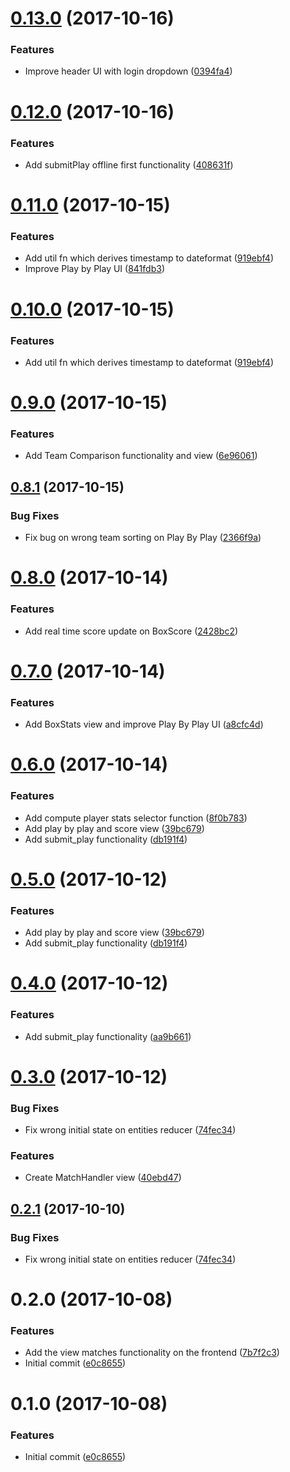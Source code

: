 <a name="0.13.0"></a>
# [0.13.0](https://gitlab.com/wooolfgang/quidditch/compare/v0.12.0...v0.13.0) (2017-10-16)


### Features

* Improve header UI with login dropdown ([0394fa4](https://gitlab.com/wooolfgang/quidditch/commit/0394fa4))



<a name="0.12.0"></a>
# [0.12.0](https://gitlab.com/wooolfgang/quidditch/compare/v0.11.0...v0.12.0) (2017-10-16)


### Features

* Add submitPlay offline first functionality ([408631f](https://gitlab.com/wooolfgang/quidditch/commit/408631f))



<a name="0.11.0"></a>
# [0.11.0](https://gitlab.com/wooolfgang/quidditch/compare/v0.9.0...v0.11.0) (2017-10-15)


### Features

* Add util fn which derives timestamp to dateformat ([919ebf4](https://gitlab.com/wooolfgang/quidditch/commit/919ebf4))
* Improve Play by Play UI ([841fdb3](https://gitlab.com/wooolfgang/quidditch/commit/841fdb3))



<a name="0.10.0"></a>
# [0.10.0](https://gitlab.com/wooolfgang/quidditch/compare/v0.9.0...v0.10.0) (2017-10-15)


### Features

* Add util fn which derives timestamp to dateformat ([919ebf4](https://gitlab.com/wooolfgang/quidditch/commit/919ebf4))



<a name="0.9.0"></a>
# [0.9.0](https://gitlab.com/wooolfgang/quidditch/compare/v0.8.1...v0.9.0) (2017-10-15)


### Features

* Add Team Comparison functionality and view ([6e96061](https://gitlab.com/wooolfgang/quidditch/commit/6e96061))



<a name="0.8.1"></a>
## [0.8.1](https://gitlab.com/wooolfgang/quidditch/compare/v0.8.0...v0.8.1) (2017-10-15)


### Bug Fixes

* Fix bug on wrong team sorting on Play By Play ([2366f9a](https://gitlab.com/wooolfgang/quidditch/commit/2366f9a))



<a name="0.8.0"></a>
# [0.8.0](https://gitlab.com/wooolfgang/quidditch/compare/v0.7.0...v0.8.0) (2017-10-14)


### Features

* Add real time score update on BoxScore ([2428bc2](https://gitlab.com/wooolfgang/quidditch/commit/2428bc2))



<a name="0.7.0"></a>
# [0.7.0](https://gitlab.com/wooolfgang/quidditch/compare/v0.6.0...v0.7.0) (2017-10-14)


### Features

* Add BoxStats view and improve Play By Play UI ([a8cfc4d](https://gitlab.com/wooolfgang/quidditch/commit/a8cfc4d))



<a name="0.6.0"></a>
# [0.6.0](https://gitlab.com/wooolfgang/quidditch/compare/v0.3.0...v0.6.0) (2017-10-14)


### Features

* Add compute player stats selector function ([8f0b783](https://gitlab.com/wooolfgang/quidditch/commit/8f0b783))
* Add play by play and score view ([39bc679](https://gitlab.com/wooolfgang/quidditch/commit/39bc679))
* Add submit_play functionality ([db191f4](https://gitlab.com/wooolfgang/quidditch/commit/db191f4))



<a name="0.5.0"></a>
# [0.5.0](https://gitlab.com/wooolfgang/quidditch/compare/v0.3.0...v0.5.0) (2017-10-12)


### Features

* Add play by play and score view ([39bc679](https://gitlab.com/wooolfgang/quidditch/commit/39bc679))
* Add submit_play functionality ([db191f4](https://gitlab.com/wooolfgang/quidditch/commit/db191f4))



<a name="0.4.0"></a>
# [0.4.0](https://gitlab.com/wooolfgang/quidditch/compare/v0.3.0...v0.4.0) (2017-10-12)


### Features

* Add submit_play functionality ([aa9b661](https://gitlab.com/wooolfgang/quidditch/commit/aa9b661))



<a name="0.3.0"></a>
# [0.3.0](https://gitlab.com/wooolfgang/quidditch/compare/v0.2.0...v0.3.0) (2017-10-12)


### Bug Fixes

* Fix wrong initial state on entities reducer ([74fec34](https://gitlab.com/wooolfgang/quidditch/commit/74fec34))


### Features

* Create MatchHandler view ([40ebd47](https://gitlab.com/wooolfgang/quidditch/commit/40ebd47))



<a name="0.2.1"></a>
## [0.2.1](https://gitlab.com/wooolfgang/quidditch/compare/v0.2.0...v0.2.1) (2017-10-10)


### Bug Fixes

* Fix wrong initial state on entities reducer ([74fec34](https://gitlab.com/wooolfgang/quidditch/commit/74fec34))



<a name="0.2.0"></a>
# 0.2.0 (2017-10-08)


### Features

* Add the view matches functionality on the frontend ([7b7f2c3](https://gitlab.com/wooolfgang/quidditch/commit/7b7f2c3))
* Initial commit ([e0c8655](https://gitlab.com/wooolfgang/quidditch/commit/e0c8655))



<a name="0.1.0"></a>
# 0.1.0 (2017-10-08)


### Features

* Initial commit ([e0c8655](https://gitlab.com/wooolfgang/quidditch/commit/e0c8655))



